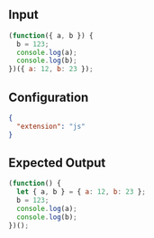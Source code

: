 
## Input
```javascript input
(function({ a, b }) {
  b = 123;
  console.log(a);
  console.log(b);
})({ a: 12, b: 23 });
```

## Configuration
```json configuration
{
  "extension": "js"
}
```

## Expected Output
```javascript expected output
(function() {
  let { a, b } = { a: 12, b: 23 };
  b = 123;
  console.log(a);
  console.log(b);
})();
```
